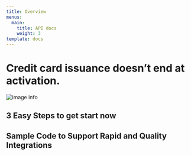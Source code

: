 ```yaml
---
title: Overview
menus:
  main:
    title: API docs
    weight: 3
template: docs
---
```


# Credit card issuance doesn’t end at activation.
![image info](/images/cardupdatr_image4-600x473.png)


## 3 Easy Steps to get start now

## Sample Code to Support Rapid and Quality Integrations



